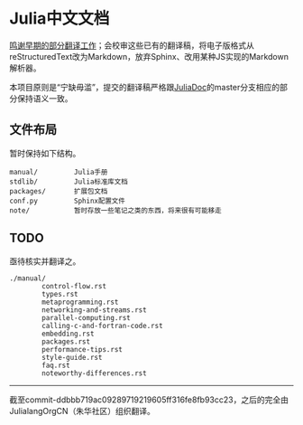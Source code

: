 # Julia中文文档

[鸣谢早期的部分翻译工作](#juliacn)；会校审这些已有的翻译稿，将电子版格式从reStructuredText改为Markdown，放弃Sphinx、改用某种JS实现的Markdown解析器。

本项目原则是“宁缺毋滥”，提交的翻译稿严格跟[JuliaDoc](https://github.com/JuliaLang/JuliaDoc)的master分支相应的部分保持语义一致。

## 文件布局
暂时保持如下结构。

    manual/         Julia手册
    stdlib/         Julia标准库文档
	packages/       扩展包文档
	conf.py         Sphinx配置文件
	note/           暂时存放一些笔记之类的东西，将来很有可能移走

## TODO
亟待核实并翻译之。

    ./manual/
			control-flow.rst
            types.rst
            metaprogramming.rst
            networking-and-streams.rst
            parallel-computing.rst
            calling-c-and-fortran-code.rst
            embedding.rst
            packages.rst
            performance-tips.rst
            style-guide.rst
            faq.rst
            noteworthy-differences.rst

---
<p id="juliacn">截至commit-ddbbb719ac09289719219605ff316fe8fb93cc23，之后的完全由JulialangOrgCN（朱华社区）组织翻译。</p>
